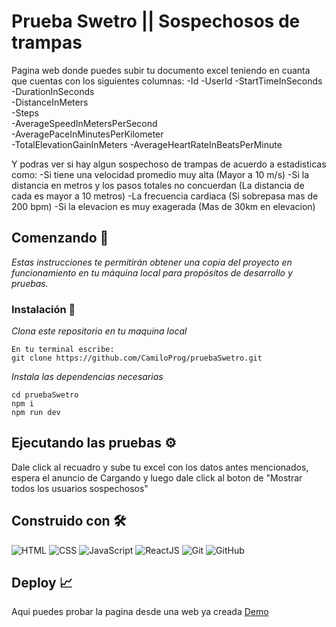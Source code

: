 # Prueba Swetro || Sospechosos de trampas

Pagina web donde puedes subir tu documento excel teniendo en cuanta que cuentas con los siguientes columnas: 
-Id	
-UserId	
-StartTimeInSeconds 
-DurationInSeconds	
-DistanceInMeters	
-Steps	
-AverageSpeedInMetersPerSecond	
-AveragePaceInMinutesPerKilometer	
-TotalElevationGainInMeters	
-AverageHeartRateInBeatsPerMinute

Y podras ver si hay algun sospechoso de trampas de acuerdo a estadisticas como:
-Si tiene una velocidad promedio muy alta (Mayor a 10 m/s)
-Si la distancia en metros y los pasos totales no concuerdan (La distancia de cada es mayor a 10 metros)
-La frecuencia cardiaca (Si sobrepasa mas de 200 bpm)
-Si la elevacion es muy exagerada (Mas de 30km en elevacion)

## Comenzando 🚀
_Estas instrucciones te permitirán obtener una copia del proyecto en funcionamiento en tu máquina local para propósitos de desarrollo y pruebas._

### Instalación 🔧

_Clona este repositorio en tu maquina local_

```
En tu terminal escribe:
git clone https://github.com/CamiloProg/pruebaSwetro.git
```
_Instala las dependencias necesarias_

```
cd pruebaSwetro
npm i
npm run dev
```
## Ejecutando las pruebas ⚙️

Dale click al recuadro y sube tu excel con los datos antes mencionados, espera el anuncio de Cargando y luego dale click al boton de "Mostrar todos los usuarios sospechosos"

## Construido con 🛠️
 ![HTML](https://img.shields.io/badge/HTML5-E34F26?style=for-the-badge&logo=html5&logoColor=white) ![CSS](https://img.shields.io/badge/CSS3-1572B6?style=for-the-badge&logo=css3&logoColor=white)  ![JavaScript](https://img.shields.io/badge/JavaScript-323330?style=for-the-badge&logo=javascript&logoColor=F7DF1E)   ![ReactJS](https://img.shields.io/badge/React-20232A?style=for-the-badge&logo=react&logoColor=61DAFB)
 ![Git](https://img.shields.io/badge/GIT-E44C30?style=for-the-badge&logo=git&logoColor=white)   ![GitHub](https://img.shields.io/badge/GitHub-100000?style=for-the-badge&logo=github&logoColor=white) 


 ## Deploy 📈 
Aqui puedes probar la pagina desde una web ya creada
[Demo](https://camiloprog-pruebaswetro.netlify.app/)
